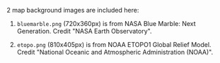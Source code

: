2 map background images are included here:

1. `bluemarble.png` (720x360px) is from NASA Blue Marble: Next Generation. Credit "NASA Earth Observatory".

2. `etopo.png` (810x405px) is from NOAA ETOPO1 Global Relief Model. Credit "National Oceanic and Atmospheric Administration (NOAA)".
